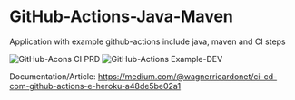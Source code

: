 # GitHub-Actions-Java-Maven
Application with example github-actions include java, maven and CI steps

![GitHub-Acons CI PRD](https://github.com/wagnerww/GitHub-Actions-Java-Maven/workflows/GitHub-Acons%20CI%20PRD/badge.svg)
![GitHub-Actions Example-DEV](https://github.com/wagnerww/GitHub-Actions-Java-Maven/workflows/GitHub-Actions%20Example-DEV/badge.svg)


Documentation/Article: https://medium.com/@wagnerricardonet/ci-cd-com-github-actions-e-heroku-a48de5be02a1
